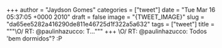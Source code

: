 
+++
author = "Jaydson Gomes"
categories = ["tweet"]
date = "Tue Mar 16 05:37:05 +0000 2010"
draft = false
image = "{TWEET_IMAGE}"
slug = "da65ee5282a416290de811e46725d1f322a5a632"
tags = ["tweet"]
title = """&#92;O/ RT: @paulinhazucco: T..."""
+++
\O/ RT: @paulinhazucco: Todos 'bem dormidos"? :P
